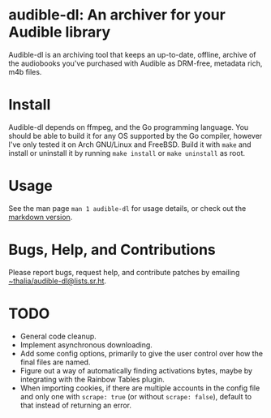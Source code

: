 audible-dl: An archiver for your Audible library
================================================

Audible-dl is an archiving tool that keeps an up-to-date, offline,
archive of the audiobooks you've purchased with Audible as DRM-free,
metadata rich, m4b files.

Install
=======
Audible-dl depends on ffmpeg, and the Go programming language.  You
should be able to build it for any OS supported by the Go compiler,
however I've only tested it on Arch GNU/Linux and FreeBSD. Build it
with `make` and install or uninstall it by running `make install` or
`make uninstall` as root.

Usage
=====
See the man page `man 1 audible-dl` for usage details, or check out
the [markdown version](./audible-dl.1.md).

Bugs, Help, and Contributions
=============================
Please report bugs, request help, and contribute patches by emailing
[~thalia/audible-dl@lists.sr.ht](mailto:~thalia/audible-dl@lists.sr.ht).

TODO
====
- General code cleanup.
- Implement asynchronous downloading.
- Add some config options, primarily to give the user control over how
  the final files are named.
- Figure out a way of automatically finding activations bytes, maybe
  by integrating with the Rainbow Tables plugin.
- When importing cookies, if there are multiple accounts in the config
  file and only one with `scrape: true` (or without `scrape: false`),
  default to that instead of returning an error.
